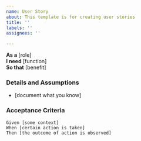 ```yaml
---
name: User Story
about: This template is for creating user stories
title: ''
labels: ''
assignees: ''

---
```


**As a** [role]  
 **I need** [function]  
 **So that** [benefit] 
 
 ### Details and Assumptions
 * [document what you know] 
 
### Acceptance Criteria  
   
 ```gherkin
 Given [some context]
When [certain action is taken]
 Then [the outcome of action is observed]
 ```
